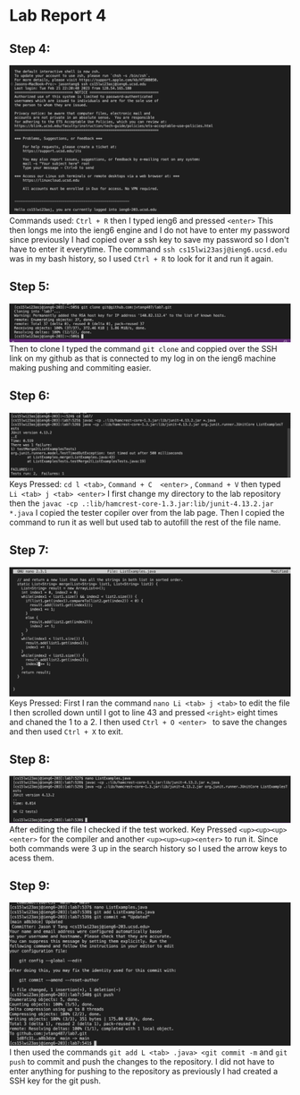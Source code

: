# Lab Report 4

## Step 4:
![Image](step4ss.png)
Commands used: `Ctrl + R` then I typed ieng6 and pressed `<enter>`
This then longs me into the ieng6 engine and I do not have to enter my password since previously I had copied over a ssh key to save my password so I don't have to enter it everytime.
The command `ssh cs15lwi23asj@ieng6.ucsd.edu` was in my bash history, so I used `Ctrl + R` to look for it and run it again.

## Step 5:
![Image](step5ss.png)
Then to clone I typed the command `git clone` and coppied over the SSH link on my github as that is connected to my log in on the ieng6 machine making pushing and commiting easier.

## Step 6:
![Image](step6ss.png)
Keys Pressed: `cd l <tab>`, `Command + C  <enter>` , `Command + V` then typed `Li <tab> j <tab> <enter>`
I first change my directory to the lab repository then the `javac -cp .:lib/hamcrest-core-1.3.jar:lib/junit-4.13.2.jar *.java` I copied the tester copiler over from the lab page. Then I copied the command to run it as well but used tab to autofill the rest of the file name.

## Step 7:
![Image](step7ss.png)
Keys Pressed: First I ran the command `nano Li <tab> j <tab>` to edit the file I then scrolled down until I got to line 43 and pressed `<right>` eight times and chaned the 1 to a 2. I then used `Ctrl + O <enter> ` to save the changes and then used `Ctrl + X` to exit. 

## Step 8:
![Image](step8ss.png)
After editing the file I checked if the test worked. 
Key Pressed `<up><up><up><enter>` for the compiler and another `<up><up><up><enter>` to run it. Since both commands were 3 up in the search history so I used the arrow keys to acess them.

## Step 9:
![Image](step9ss.png)
I then used the commands `git add L <tab> .java> <git commit -m` and `git push` to commit and push the changes to the repository. I did not have to enter anything for pushing to the repository as previously I had created a SSH key for the git push.
